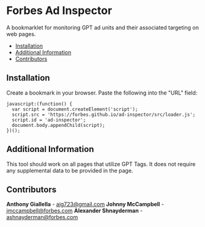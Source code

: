 # Forbes Ad Inspector

A bookmarklet for monitoring GPT ad units and their associated targeting on web pages.

* [Installation](#installation)
* [Additional Information](#additional-information)
* [Contributors](#contributors)

## Installation

Create a bookmark in your browser. Paste the following into the "URL" field:

```
javascript:(function() {
  var script = document.createElement('script');
  script.src = 'https://forbes.github.io/ad-inspector/src/loader.js';
  script.id = 'ad-inspector';
  document.body.appendChild(script);
})();
```

## Additional Information

This tool should work on all pages that utilize GPT Tags. It does not require any supplemental data to be provided in the page.

## Contributors

**Anthony Giallella** - ajg723@gmail.com
**Johnny McCampbell** - jmccampbell@forbes.com
**Alexander Shnayderman** - ashnayderman@forbes.com
